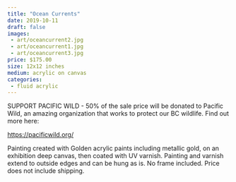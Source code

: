 ```yaml
---
title: "Ocean Currents"
date: 2019-10-11
draft: false
images:
 - art/oceancurrent2.jpg
 - art/oceancurrent1.jpg
 - art/oceancurrent3.jpg
price: $175.00
size: 12x12 inches
medium: acrylic on canvas
categories:
 - fluid acrylic
---
```


SUPPORT PACIFIC WILD - 50% of the sale price will be donated to Pacific Wild, an amazing organization that works to protect our BC wildlife. Find out more here:

<https://pacificwild.org/>

Painting created with Golden acrylic paints including metallic gold, on an exhibition deep canvas, then coated with UV varnish. Painting and varnish extend to outside edges and can be hung as is. No frame included. Price does not include shipping.